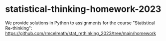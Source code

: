# statistical-thinking-homework-2023
We provide solutions in Python to assignments for the course "Statistical Re-thinking": https://github.com/rmcelreath/stat_rethinking_2023/tree/main/homework
